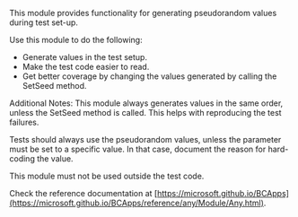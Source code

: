 This module provides functionality for generating pseudorandom values during test set-up.

Use this module to do the following:
- Generate values in the test setup.
- Make the test code easier to read.
- Get better coverage by changing the values generated by calling the SetSeed method.

Additional Notes:
This module always generates values in the same order, unless the SetSeed method is called.
This helps with reproducing the test failures.

Tests should always use the pseudorandom values, unless the parameter must be set to a specific value.
In that case, document the reason for hard-coding the value.

This module must not be used outside the test code.

Check the reference documentation at [https://microsoft.github.io/BCApps](https://microsoft.github.io/BCApps/reference/any/Module/Any.html).

